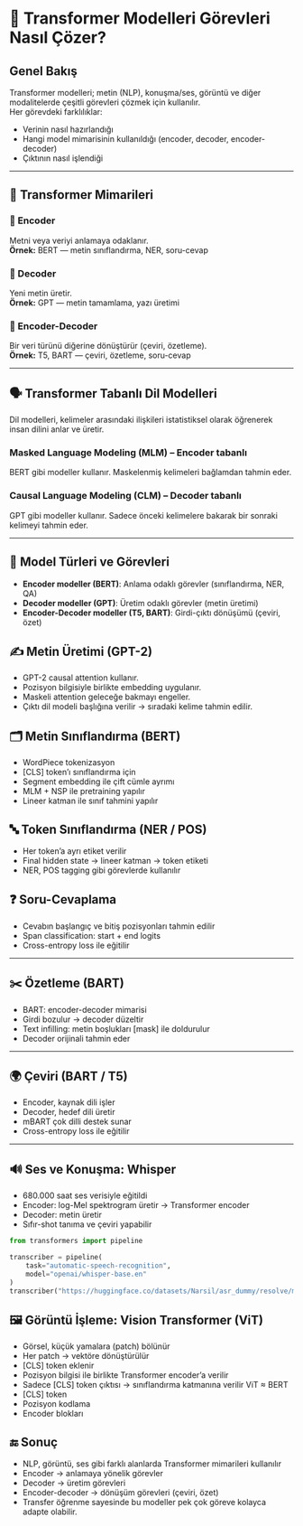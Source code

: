 # 🤖 Transformer Modelleri Görevleri Nasıl Çözer?

## Genel Bakış

Transformer modelleri; metin (NLP), konuşma/ses, görüntü ve diğer modalitelerde çeşitli görevleri çözmek için kullanılır.  
Her görevdeki farklılıklar:
- Verinin nasıl hazırlandığı
- Hangi model mimarisinin kullanıldığı (encoder, decoder, encoder-decoder)
- Çıktının nasıl işlendiği

---

## 🧠 Transformer Mimarileri

### 🔹 Encoder  
Metni veya veriyi anlamaya odaklanır.  
**Örnek:** BERT — metin sınıflandırma, NER, soru-cevap

### 🔹 Decoder  
Yeni metin üretir.  
**Örnek:** GPT — metin tamamlama, yazı üretimi

### 🔹 Encoder-Decoder  
Bir veri türünü diğerine dönüştürür (çeviri, özetleme).  
**Örnek:** T5, BART — çeviri, özetleme, soru-cevap

---

## 🗣️ Transformer Tabanlı Dil Modelleri

Dil modelleri, kelimeler arasındaki ilişkileri istatistiksel olarak öğrenerek insan dilini anlar ve üretir.

### Masked Language Modeling (MLM) – Encoder tabanlı  
BERT gibi modeller kullanır. Maskelenmiş kelimeleri bağlamdan tahmin eder.

### Causal Language Modeling (CLM) – Decoder tabanlı  
GPT gibi modeller kullanır. Sadece önceki kelimelere bakarak bir sonraki kelimeyi tahmin eder.

---

## 🧩 Model Türleri ve Görevleri

- **Encoder modeller (BERT)**: Anlama odaklı görevler (sınıflandırma, NER, QA)
- **Decoder modeller (GPT)**: Üretim odaklı görevler (metin üretimi)
- **Encoder-Decoder modeller (T5, BART)**: Girdi-çıktı dönüşümü (çeviri, özet)



## ✍️ Metin Üretimi (GPT-2)

- GPT-2 causal attention kullanır.
- Pozisyon bilgisiyle birlikte embedding uygulanır.
- Maskeli attention geleceğe bakmayı engeller.
- Çıktı dil modeli başlığına verilir → sıradaki kelime tahmin edilir.



## 🗂️ Metin Sınıflandırma (BERT)

- WordPiece tokenizasyon
- [CLS] token’ı sınıflandırma için
- Segment embedding ile çift cümle ayrımı
- MLM + NSP ile pretraining yapılır
- Lineer katman ile sınıf tahmini yapılır



## 🔤 Token Sınıflandırma (NER / POS)

- Her token’a ayrı etiket verilir
- Final hidden state → lineer katman → token etiketi
- NER, POS tagging gibi görevlerde kullanılır



## ❓ Soru-Cevaplama

- Cevabın başlangıç ve bitiş pozisyonları tahmin edilir
- Span classification: start + end logits
- Cross-entropy loss ile eğitilir

---

## ✂️ Özetleme (BART)

- BART: encoder-decoder mimarisi
- Girdi bozulur → decoder düzeltir
- Text infilling: metin boşlukları [mask] ile doldurulur
- Decoder orijinali tahmin eder

---

## 🌍 Çeviri (BART / T5)

- Encoder, kaynak dili işler
- Decoder, hedef dili üretir
- mBART çok dilli destek sunar
- Cross-entropy loss ile eğitilir

---

## 🔊 Ses ve Konuşma: Whisper

- 680.000 saat ses verisiyle eğitildi
- Encoder: log-Mel spektrogram üretir → Transformer encoder
- Decoder: metin üretir
- Sıfır-shot tanıma ve çeviri yapabilir

```python
from transformers import pipeline

transcriber = pipeline(
    task="automatic-speech-recognition",
    model="openai/whisper-base.en"
)
transcriber("https://huggingface.co/datasets/Narsil/asr_dummy/resolve/main/mlk.flac")
```

## 🖼️ Görüntü İşleme: Vision Transformer (ViT)
- Görsel, küçük yamalara (patch) bölünür
- Her patch → vektöre dönüştürülür
- [CLS] token eklenir
- Pozisyon bilgisi ile birlikte Transformer encoder’a verilir
- Sadece [CLS] token çıktısı → sınıflandırma katmanına verilir
ViT ≈ BERT
- [CLS] token
- Pozisyon kodlama
- Encoder blokları

## 🔚 Sonuç
- NLP, görüntü, ses gibi farklı alanlarda Transformer mimarileri kullanılır
- Encoder → anlamaya yönelik görevler
- Decoder → üretim görevleri
- Encoder-decoder → dönüşüm görevleri (çeviri, özet)
- Transfer öğrenme sayesinde bu modeller pek çok göreve kolayca adapte olabilir.
